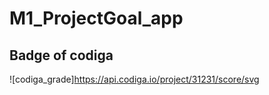 # M1_ProjectGoal_app

## Badge of codiga
![codiga_grade]https://api.codiga.io/project/31231/score/svg

  
